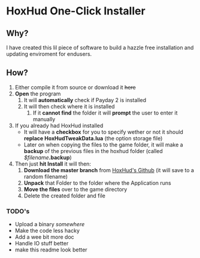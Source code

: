 ﻿# HoxHud One-Click Installer
## Why?
I have created this lil piece of software to build a hazzle free installation and updating enviroment for endusers.

## How?
1. Either compile it from source or download it ~~here~~
2. **Open** the program
    1. It will **automatically** check if Payday 2 is installed
    2. It will then check where it is installed
       1. If it **cannot find** the folder it will **prompt** the user to enter it manually
3. If you already had HoxHud installed
   * It will have a **checkbox** for you to specify wether or not it should **replace HoxHudTweakData.lua** (the option storage file)
   * Later on when copying the files to the game folder, it will make a **backup** of the previous files in the hoxhud folder (called *$filename*__.backup__)   
4. Then just **hit Install** it will then:
   1. **Download the master branch** from [HoxHud's Github](https://github.com/HoxHud/HoxHud-bin) (it will save to a random filename)
   2. **Unpack** that Folder to the folder where the Application runs
   3. **Move the files** over to the game directory
   4. Delete the created folder and file

### TODO's
* Upload a binary *somewhere*
* Make the code less hacky
* Add a wee bit more doc
* Handle IO stuff better
* make this readme look better